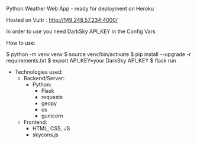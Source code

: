 Python Weather Web App - ready for deployment on Heroku

Hosted on Vultr :  http://149.248.57.234:4000/

In order to use you need DarkSky API_KEY in the Config Vars

How to use:

$ python -m venv venv
$ source venv/bin/activate
$ pip install --upgrade -r requirements.txt
$ export API_KEY=your DarkSky API_KEY
$ flask run

- Technologies used:
	- Backend/Server:
		- Python:
			- Flask
			- requests
			- geopy
			 - os
			 - gunicorn
	- Frontend:
		- HTML, CSS, JS
		- skycons.js

